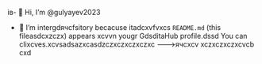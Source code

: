 ів- 👋 Hi, I’m @gulyayev2023
- 👀 I’m intergdячсfsitory becacuse itadcxvfvxcs `README.md` (this fileasdcxzczx) appears xcvvn yougr GdsditаHub profile.dssd
You can clixcves.xcvsadsazxcasdzczxczxczxczxc
--->ячсxcv
xczxczxczxcvcb
cxd
